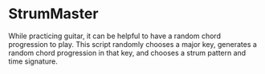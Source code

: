 # StrumMaster

While practicing guitar, it can be helpful to have a random chord progression to play. This script randomly chooses a major
key, generates a random chord progression in that key, and chooses a strum pattern and time signature.
